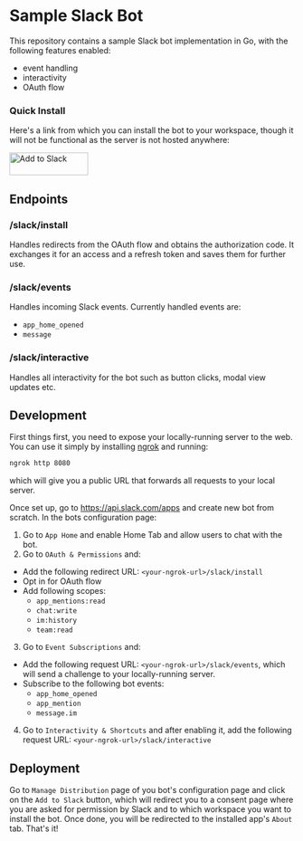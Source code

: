 # Sample Slack Bot
This repository contains a sample Slack bot implementation in Go, with the following features enabled:
- event handling
- interactivity
- OAuth flow

### Quick Install
Here's a link from which you can install the bot to your workspace, though it will not be functional as the server is not hosted anywhere:

<a href="https://slack.com/oauth/v2/authorize?client_id=4301412868374.5739063168660&scope=team:read,chat:write,app_mentions:read,im:history&user_scope="><img alt="Add to Slack" height="40" width="139" src="https://platform.slack-edge.com/img/add_to_slack.png" srcSet="https://platform.slack-edge.com/img/add_to_slack.png 1x, https://platform.slack-edge.com/img/add_to_slack@2x.png 2x" /></a>

## Endpoints
### /slack/install
Handles redirects from the OAuth flow and obtains the authorization code. It exchanges it for an access and a refresh token and saves them for further use.

### /slack/events
Handles incoming Slack events. Currently handled events are:
- `app_home_opened`
- `message`

### /slack/interactive
Handles all interactivity for the bot such as button clicks, modal view updates etc.

## Development
First things first, you need to expose your locally-running server to the web. You can use it simply by installing [ngrok](https://ngrok.com/) and running:
```bash
ngrok http 8080
```
which will give you a public URL that forwards all requests to your local server.

Once set up, go to https://api.slack.com/apps and create new bot from scratch. In the bots configuration page:
1. Go to `App Home` and enable Home Tab and allow users to chat with the bot.
2. Go to `OAuth & Permissions` and:
 - Add the following redirect URL: `<your-ngrok-url>/slack/install`
 - Opt in for OAuth flow
 - Add following scopes:
   - `app_mentions:read`
   - `chat:write`
   - `im:history`
   - `team:read`
3. Go to `Event Subscriptions` and:
  - Add the following request URL: `<your-ngrok-url>/slack/events`, which will send a challenge to your locally-running server.
  - Subscribe to the following bot events:
    - `app_home_opened`
    - `app_mention`
    - `message.im`
4. Go to `Interactivity & Shortcuts` and after enabling it, add the following request URL: `<your-ngrok-url>/slack/interactive`

## Deployment
Go to `Manage Distribution` page of you bot's configuration page and click on the `Add to Slack` button, which will redirect you to a consent page where you are asked for permission by Slack and to which workspace you want to install the bot. Once done, you will be redirected to the installed app's `About` tab. That's it!
